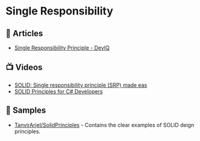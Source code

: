 # Single Responsibility

## 📕 Articles
- [Single Responsibility Principle - DevIQ](https://deviq.com/principles/single-responsibility-principle)

## 📺 Videos
- [SOLID: Single responsibility principle (SRP) made eas](https://www.youtube.com/watch?v=2JAS5hL1T7w)
- [SOLID Principles for C# Developers](https://www.pluralsight.com/courses/csharp-solid-principles)

## 🚀 Samples
- [TanvirArjel/SolidPrinciples](https://github.com/TanvirArjel/SolidPrinciples) - Contains the clear examples of SOLID deign principles.